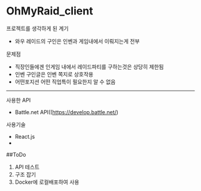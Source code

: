 # OhMyRaid_client
프로젝트를 생각하게 된 계기
- 와우 레이드의 구인은 인벤과 게임내에서 이뤄지는게 전부

문제점
- 직장인들에겐 인게임 내에서 레이드파티를 구하는것은 상당히 제한됨
- 인벤 구인글은 인벤 쪽지로 상호작용
- 어떤포지션 어떤 직업특이  필요한지 알 수 없음

---

사용한 API
- Battle.net API((https://develop.battle.net/)

사용기술
- React.js
- 

##ToDo
1. API 테스트
2. 구조 잡기
3. Docker에 로컬배포하여 사용